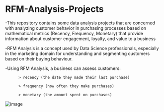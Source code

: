 # RFM-Analysis-Projects
-This repository contains some data analysis projects that are concerned with analyzing customer behavior in purchasing processes based on mathematical metrics (Recency, Frequency, Monetary) that provide information about customer engagement, loyalty, and value to a business

-RFM Analysis is a concept used by Data Science professionals, especially in the marketing domain for understanding and segmenting customers based on their buying behaviour.

-Using RFM Analysis, a business can assess customers:

          > recency (the date they made their last purchase)
          
          > frequency (how often they make purchases)
          
          > monetary (the amount spent on purchases)

![image](https://github.com/Mahmoud-Eltabakh2001/RFM-Analysis-using-Dash/assets/83386696/a5671112-d1cd-46ba-8af7-d8dafdad1183)


